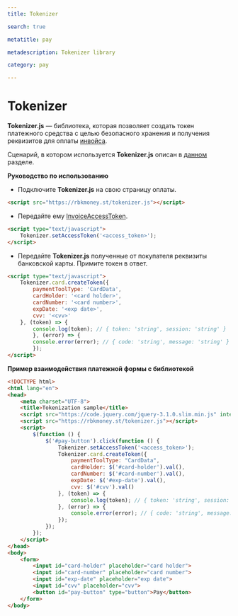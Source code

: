 ```yaml
---
title: Tokenizer

search: true

metatitle: pay

metadescription: Tokenizer library

category: pay

---
```


# Tokenizer

**Tokenizer.js** — библиотека, которая позволяет создать токен платежного средства с целью безопасного хранения и получения реквизитов для оплаты [инвойса](https://developer.rbk.money/docs/payments/overview/#invoice).

Сценарий, в котором используется **Tokenizer.js** описан в [данном](https://developer.rbk.money/docs/payments/overview/#payScheme) разделе.

**Руководство по использованию**

* Подключите **Tokenizer.js** на свою страницу оплаты.

```html
<script src="https://rbkmoney.st/tokenizer.js"></script>
```

* Передайте ему [InvoiceAccessToken](https://developer.rbk.money/docs/payments/overview/#invoiceAccessToken).  

```html
<script type="text/javascript">
    Tokenizer.setAccessToken('<access_token>');
</script>
```

* Передайте **Tokenizer.js** полученные от покупателя реквизиты банковской карты. Примите токен в ответ.

```html
<script type="text/javascript">
    Tokenizer.card.createToken({
        paymentToolType: 'CardData',
        cardHolder: '<card holder>',
        cardNumber: '<card number>',
        expDate: '<exp date>',
        cvv: '<cvv>'
    }, (token) => {
        console.log(token); // { token: 'string', session: 'string' }
        }, (error) => {
        console.error(error); // { code: 'string', message: 'string' }
        });
</script>
```

**Пример взаимодействия платежной формы с библиотекой**

```html
<!DOCTYPE html>
<html lang="en">
<head>
    <meta charset="UTF-8">
    <title>Tokenization sample</title>
    <script src="https://code.jquery.com/jquery-3.1.0.slim.min.js" integrity="sha256-cRpWjoSOw5KcyIOaZNo4i6fZ9tKPhYYb6i5T9RSVJG8=" crossorigin="anonymous"></script>
    <script src="https://rbkmoney.st/tokenizer.js"></script>
    <script>
        $(function () {
            $('#pay-button').click(function () {
                Tokenizer.setAccessToken('<access_token>');
                Tokenizer.card.createToken({
                    paymentToolType: "CardData",
                    cardHolder: $('#card-holder').val(),
                    cardNumber: $('#card-number').val(),
                    expDate: $('#exp-date').val(),
                    cvv: $('#cvv').val()
                }, (token) => {
                    console.log(token); // { token: 'string', session: 'string' }
                }, (error) => {
                    console.error(error); // { code: 'string', message: 'string' }
                });
            });
        });
    </script>
</head>
<body>
    <form>
        <input id="card-holder" placeholder="card holder">
        <input id="card-number" placeholder="card number">
        <input id="exp-date" placeholder="exp date">
        <input id="cvv" placeholder="cvv">
        <button id="pay-button" type="button">Pay</button>
    </form>
</body>
```
